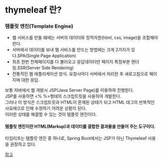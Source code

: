 # thymeleaf 란?

### 템플릿 엔진(Template Engine)
- 웹 서비스를 만들 떄에는 서버의 데이터와 정적자원(html, css, image)을 조합해야 한다.
- 서버에서 데이터를 보내 웹 서비스를 만드는 방법에는 크게 2가지가 있다.SPA(Single Page Application)
- 최초 한번 전체페이지를 다 불러오고 응답데이터만 페이지 특정부분 렌더링.SSR(Server Side Rendering)
- 전통적인 웹 애플리케이션 방식. 요청시마다 서버에서 처리한 후 새로고침으로 페이지에 대한 응답.

보통 자바에서 웹 개발시 JSP(Java Server Page)를 이용하여 진행한다.   
JSP를 사용하면 <% %>형태의 스크립트릿을 사용하여 개발한다.   
그러나 이 방식은 스크립트릿과 HTML이 혼재된 상태가 되고 HTML 태그의 반복적인 사요애으로 인해 수정하기 어려운 상황이 된다.   
이러한 상태를 해결할 수 있는 것이 템플릿 엔진이다.

#### 템플릿 엔진이란 HTML(Markup)과 데이터를 결합한 결과물을 만들어 주는 도구이다.   
타임리프는 템플릿 엔진 중 하나로, Spring Boot에서는 JSP가 아닌 Thymeleaf 사용을 권장하고 있다.

[참고](https://myeongdev.tistory.com/20)
